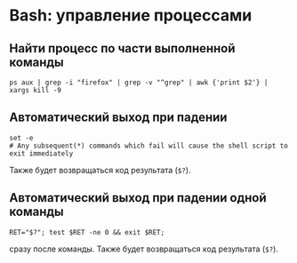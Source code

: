# Bash: управление процессами

## Найти процесс по части выполненной команды

`ps aux | grep -i "firefox" | grep -v "^grep" | awk {'print $2'} | xargs kill -9`

## Автоматический выход при падении

```
set -e
# Any subsequent(*) commands which fail will cause the shell script to exit immediately
```

Также будет возвращаться код результата (`$?`).

## Автоматический выход при падении одной команды

`RET="$?"; test $RET -ne 0 && exit $RET;`

сразу после команды. Также будет возвращаться код результата (`$?`).

